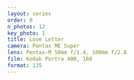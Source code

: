 ```yaml
---
layout: series
order: 0
n_photos: 12
key_photo: 1
title: Love Letter
camera: Pentax ME Super
lens: Pentax-M 50mm f/1.4, 100mm f/2.8
film: Kodak Portra 400, 160
format: 135
---
```

